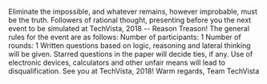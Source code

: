 Eliminate the impossible, and whatever remains, however improbable, must be the truth. Followers of rational thought, presenting before you the next event to be simulated at TechVista, 2018 -- Reason Treason! The general rules for the event are as follows: Number of participants: 1 Number of rounds: 1 Written questions based on logic, reasoning and lateral thinking will be given. Starred questions in the paper will decide ties, if any. Use of electronic devices, calculators and other unfair means will lead to disqualification. See you at TechVista, 2018! Warm regards, Team TechVista
